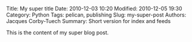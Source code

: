 Title: My super title
Date: 2010-12-03 10:20
Modified: 2010-12-05 19:30
Category: Python
Tags: pelican, publishing
Slug: my-super-post
Authors: Jacques Corby-Tuech
Summary: Short version for index and feeds

This is the content of my super blog post.